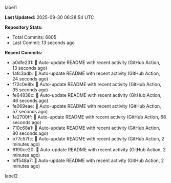 
label1 
<!-- ACTIVITY_START -->
**Last Updated:** 2025-09-30 06:28:54 UTC

**Repository Stats:**
- Total Commits: 6805
- Last Commit: 13 seconds ago

**Recent Commits:**
- a0dfe231: 🤖 Auto-update README with recent activity (GitHub Action, 13 seconds ago)
- 1afc3adb: 🤖 Auto-update README with recent activity (GitHub Action, 24 seconds ago)
- f72c0e8b: 🤖 Auto-update README with recent activity (GitHub Action, 35 seconds ago)
- fe64838c: 🤖 Auto-update README with recent activity (GitHub Action, 46 seconds ago)
- fe069eae: 🤖 Auto-update README with recent activity (GitHub Action, 57 seconds ago)
- 1e2700ff: 🤖 Auto-update README with recent activity (GitHub Action, 68 seconds ago)
- 710c68a1: 🤖 Auto-update README with recent activity (GitHub Action, 80 seconds ago)
- b77c57fc: 🤖 Auto-update README with recent activity (GitHub Action, 2 minutes ago)
- 6190ce20: 🤖 Auto-update README with recent activity (GitHub Action, 2 minutes ago)
- bff548a7: 🤖 Auto-update README with recent activity (GitHub Action, 2 minutes ago)
<!-- ACTIVITY_END -->

label2
